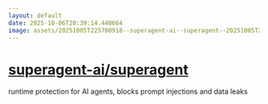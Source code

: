 ```yaml
---
layout: default
date: 2025-10-06T20:39:14.440664
image: assets/20251005T225700918--superagent-ai--superagent--20251005T230454319--cropped.png
---
```


# [superagent-ai/superagent](https://github.com/superagent-ai/superagent)

runtime protection for AI agents, blocks prompt injections and data leaks
